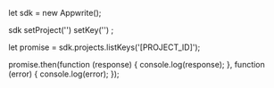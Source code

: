 let sdk = new Appwrite();

sdk
    setProject('')
    setKey('')
;

let promise = sdk.projects.listKeys('[PROJECT_ID]');

promise.then(function (response) {
    console.log(response);
}, function (error) {
    console.log(error);
});